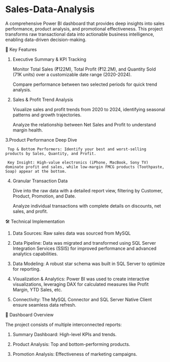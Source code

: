 # Sales-Data-Analysis
A comprehensive Power BI dashboard that provides deep insights into sales performance, product analysis, and promotional effectiveness. This project transforms raw transactional data into actionable business intelligence, enabling data-driven decision-making.

🌟 Key Features

 1. Executive Summary & KPI Tracking

      Monitor Total Sales (₹122M), Total Profit (₹12.2M), and Quantity Sold (71K units) over a customizable date range (2020-2024).

      Compare performance between two selected periods for quick trend analysis.

 2. Sales & Profit Trend Analysis

     Visualize sales and profit trends from 2020 to 2024, identifying seasonal patterns and growth trajectories.

     Analyze the relationship between Net Sales and Profit to understand margin health.

 3.Product Performance Deep Dive

     Top & Bottom Performers: Identify your best and worst-selling products by Sales, Quantity, and Profit.

     Key Insight: High-value electronics (iPhone, MacBook, Sony TV) dominate profit and sales, while low-margin FMCG products (Toothpaste, Soap) appear at the bottom.

 4. Granular Transaction Data

     Dive into the raw data with a detailed report view, filtering by Customer, Product, Promotion, and Date.

     Analyze individual transactions with complete details on discounts, net sales, and profit.


🛠️ Technical Implementation

   1. Data Sources: Raw sales data was sourced from MySQL

   2. Data Pipeline: Data was migrated and transformed using SQL Server Integration Services (SSIS) for improved performance and advanced analytics capabilities.

   3. Data Modeling: A robust star schema was built in SQL Server to optimize for reporting.

   4. Visualization & Analytics: Power BI was used to create interactive visualizations, leveraging DAX for calculated measures like Profit Margin, YTD Sales, etc.

   5. Connectivity: The MySQL Connector and SQL Server Native Client ensure seamless data refresh.


📁 Dashboard Overview

   The project consists of multiple interconnected reports:

   1. Summary Dashboard: High-level KPIs and trends.

   2. Product Analysis: Top and bottom-performing products.

   3. Promotion Analysis: Effectiveness of marketing campaigns.


   

